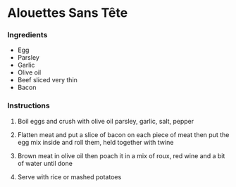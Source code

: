 # Alouettes Sans Tête

### Ingredients

- Egg
- Parsley
- Garlic
- Olive oil
- Beef sliced very thin
- Bacon

### Instructions

1. Boil eggs and crush with olive oil parsley, garlic, salt, pepper

2. Flatten meat and put a slice of bacon on each piece of meat then put the egg mix inside and roll them, held together with twine

3. Brown meat in olive oil then poach it in a mix of roux, red wine and a bit of water until done

4. Serve with rice or mashed potatoes
